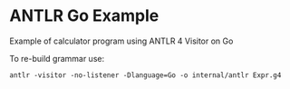 # ANTLR Go Example

Example of calculator program using ANTLR 4 Visitor on Go

To re-build grammar use:
```shell
antlr -visitor -no-listener -Dlanguage=Go -o internal/antlr Expr.g4
```